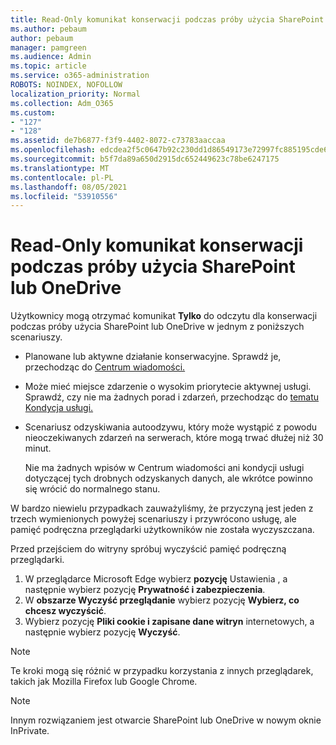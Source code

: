 ```yaml
---
title: Read-Only komunikat konserwacji podczas próby użycia SharePoint lub OneDrive
ms.author: pebaum
author: pebaum
manager: pamgreen
ms.audience: Admin
ms.topic: article
ms.service: o365-administration
ROBOTS: NOINDEX, NOFOLLOW
localization_priority: Normal
ms.collection: Adm_O365
ms.custom:
- "127"
- "128"
ms.assetid: de7b6877-f3f9-4402-8072-c73783aaccaa
ms.openlocfilehash: edcdea2f5c0647b92c230dd1d86549173e72997fc885195cde688b3b17710a2c
ms.sourcegitcommit: b5f7da89a650d2915dc652449623c78be6247175
ms.translationtype: MT
ms.contentlocale: pl-PL
ms.lasthandoff: 08/05/2021
ms.locfileid: "53910556"
---
```

# <a name="read-only-for-maintenance-message-when-attempting-to-use-sharepoint-or-onedrive"></a>Read-Only komunikat konserwacji podczas próby użycia SharePoint lub OneDrive

Użytkownicy mogą otrzymać komunikat **Tylko** do odczytu dla konserwacji podczas próby użycia SharePoint lub OneDrive w jednym z poniższych scenariuszy. 

-   Planowane lub aktywne działanie konserwacyjne.  Sprawdź je, przechodząc do [Centrum wiadomości.](https://portal.office.com/adminportal/home#/messagecenter)
-   Może mieć miejsce zdarzenie o wysokim priorytecie aktywnej usługi. Sprawdź, czy nie ma żadnych porad i zdarzeń, przechodząc do [tematu Kondycja usługi.](https://portal.office.com/adminportal/home#/servicehealth)
-   Scenariusz odzyskiwania autoodzywu, który może wystąpić z powodu nieoczekiwanych zdarzeń na serwerach, które mogą trwać dłużej niż 30 minut. 
    
    Nie ma żadnych wpisów w Centrum wiadomości ani kondycji usługi dotyczącej tych drobnych odzyskanych danych, ale wkrótce powinno się wrócić do normalnego stanu.

W bardzo niewielu przypadkach zauważyliśmy, że przyczyną jest jeden z trzech wymienionych powyżej scenariuszy i przywrócono usługę, ale pamięć podręczna przeglądarki użytkowników nie została wyczyszczana.

Przed przejściem do witryny spróbuj wyczyścić pamięć podręczną przeglądarki.

1. W przeglądarce Microsoft Edge wybierz **pozycję** Ustawienia , a następnie wybierz pozycję **Prywatność i zabezpieczenia**.
2. W **obszarze Wyczyść przeglądanie** wybierz pozycję **Wybierz, co chcesz wyczyścić**.
3. Wybierz pozycję **Pliki cookie i zapisane dane witryn** internetowych, a następnie wybierz pozycję **Wyczyść**.

>[!Note] 
> Te kroki mogą się różnić w przypadku korzystania z innych przeglądarek, takich jak Mozilla Firefox lub Google Chrome.

>[!Note] 
> Innym rozwiązaniem jest otwarcie SharePoint lub OneDrive w nowym oknie InPrivate.